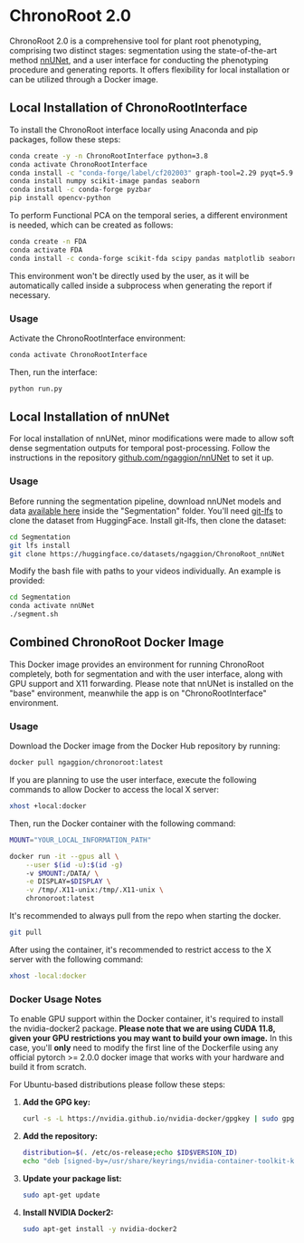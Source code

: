 # ChronoRoot 2.0

ChronoRoot 2.0 is a comprehensive tool for plant root phenotyping, comprising two distinct stages: segmentation using the state-of-the-art method [nnUNet](https://github.com/MIC-DKFZ/nnUNet), and a user interface for conducting the phenotyping procedure and generating reports. It offers flexibility for local installation or can be utilized through a Docker image.

## Local Installation of ChronoRootInterface

To install the ChronoRoot interface locally using Anaconda and pip packages, follow these steps:

```bash
conda create -y -n ChronoRootInterface python=3.8
conda activate ChronoRootInterface
conda install -c "conda-forge/label/cf202003" graph-tool=2.29 pyqt=5.9.2
conda install numpy scikit-image pandas seaborn
conda install -c conda-forge pyzbar
pip install opencv-python
```

To perform Functional PCA on the temporal series, a different environment is needed, which can be created as follows:

```bash
conda create -n FDA
conda activate FDA
conda install -c conda-forge scikit-fda scipy pandas matplotlib seaborn ipykernel
```

This environment won't be directly used by the user, as it will be automatically called inside a subprocess when generating the report if necessary.

### Usage

Activate the ChronoRootInterface environment:

```bash
conda activate ChronoRootInterface
```

Then, run the interface:

```bash
python run.py
```

## Local Installation of nnUNet

For local installation of nnUNet, minor modifications were made to allow soft dense segmentation outputs for temporal post-processing. Follow the instructions in the repository [github.com/ngaggion/nnUNet](https://github.com/ngaggion/nnUNet) to set it up.

### Usage

Before running the segmentation pipeline, download nnUNet models and data [available here](https://huggingface.co/datasets/ngaggion/ChronoRoot_nnUNet) inside the "Segmentation" folder. You'll need [git-lfs](https://git-lfs.com/) to clone the dataset from HuggingFace. Install git-lfs, then clone the dataset:

```bash
cd Segmentation
git lfs install
git clone https://huggingface.co/datasets/ngaggion/ChronoRoot_nnUNet
```

Modify the bash file with paths to your videos individually. An example is provided:

```bash
cd Segmentation
conda activate nnUNet
./segment.sh
```

## Combined ChronoRoot Docker Image

This Docker image provides an environment for running ChronoRoot completely, both for segmentation and with the user interface, along with GPU support and X11 forwarding. Please note that nnUNet is installed on the "base" environment, meanwhile the app is on "ChronoRootInterface" environment.

### Usage

Download the Docker image from the Docker Hub repository by running:

```bash
docker pull ngaggion/chronoroot:latest
```

If you are planning to use the user interface, execute the following commands to allow Docker to access the local X server:

```bash
xhost +local:docker
```

Then, run the Docker container with the following command:

```bash
MOUNT="YOUR_LOCAL_INFORMATION_PATH"

docker run -it --gpus all \
    --user $(id -u):$(id -g)
    -v $MOUNT:/DATA/ \
    -e DISPLAY=$DISPLAY \
    -v /tmp/.X11-unix:/tmp/.X11-unix \
    chronoroot:latest
```

It's recommended to always pull from the repo when starting the docker.

```bash
git pull
```

After using the container, it's recommended to restrict access to the X server with the following command:

```bash
xhost -local:docker
```

### Docker Usage Notes

To enable GPU support within the Docker container, it's required to install the nvidia-docker2 package. **Please note that we are using CUDA 11.8, given your GPU restrictions you may want to build your own image.** In this case, you'll **only** need to modify the first line of the Dockerfile using any official pytorch >= 2.0.0 docker image that works with your hardware and build it from scratch.

For Ubuntu-based distributions please follow these steps:

1. **Add the GPG key:**

    ```bash
    curl -s -L https://nvidia.github.io/nvidia-docker/gpgkey | sudo gpg --dearmor -o /usr/share/keyrings/nvidia-container-toolkit-keyring.gpg
    ```

2. **Add the repository:**

    ```bash
    distribution=$(. /etc/os-release;echo $ID$VERSION_ID)
    echo "deb [signed-by=/usr/share/keyrings/nvidia-container-toolkit-keyring.gpg] https://nvidia.github.io/nvidia-docker/$distribution/$(arch)/" | sudo tee /etc/apt/sources.list.d/nvidia-docker.list
    ```

3. **Update your package list:**

    ```bash
    sudo apt-get update
    ```

4. **Install NVIDIA Docker2:**

    ```bash
    sudo apt-get install -y nvidia-docker2
    ```